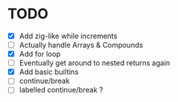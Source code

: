 # TODO

- [X] Add zig-like while increments
- [ ] Actually handle Arrays & Compounds
- [X] Add for loop
- [ ] Eventually get around to nested returns again
- [X] Add basic builtins
- [ ] continue/break
- [ ] labelled continue/break ?

